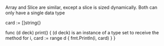 Array and Slice are similar, except a slice is sized dynamically.  Both can only have a single data type

card := []string{}

func (d deck) print() {       (d deck) is an instance of a type set to receive the method
	for i, card := range d {
		fmt.Println(i, card)
		}
}